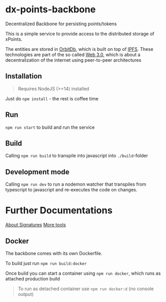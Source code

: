 # dx-points-backbone

Decentralized Backbone for persisting points/tokens

This is a simple service to provide access to the distributed
storage of xPoints.

The entities are stored in [OrbitDb](https://orbitdb.org), which is built
on top of [IPFS](https://ipfs.io). These technologies are part of
the so called [Web 3.0](https://medium.com/bitfishlabs/the-decentralized-internet-is-here-web-3-0-and-the-future-of-blockchain-powered-future-f16ff02584a9),
which is about a decentralization of the internet using peer-to-peer architectures

## Installation

> Requires NodeJS (>=14) installed

Just do `npm install` - the rest is coffee time

## Run

`npm run start` to build and run the service

## Build

Calling `npm run build` to transpile into javascript into `./build`-folder

## Development mode

Calling `npm run dev` to run a nodemon watcher that transpiles
from typescript to javascript and re-executes the code on changes.

# Further Documentations

[About Signatures](./SIGNING.MD)
[More tools](./TOOLS.MD)

## Docker

The backbone comes with its own Dockerfile.

To build just run `npm run build:docker`

Once build you can start a container using `npm run docker`, which runs as attached production build

> To run as detached container use `npm run docker:d` (no console output)
